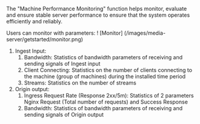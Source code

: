 <!-- ---
title: Giám sát hiệu suất hoạt động của máy
order: 8
--- -->

The "Machine Performance Monitoring" function helps monitor, evaluate and ensure stable server performance to ensure that the system operates efficiently and reliably.

Users can monitor with parameters:
! [Monitor] (/images/media-server/getstarted/monitor.png)

1. Ingest Input:
   1. Bandwidth: Statistics of bandwidth parameters of receiving and sending signals of Ingest input
   2. Client Connecting: Statistics on the number of clients connecting to the machine (group of machines) during the installed time period
   3. Streams: Statistics on the number of streams
2. Origin output:
   1. Ingress Request Rate (Response 2xx/5m): Statistics of 2 parameters Nginx Request (Total number of requests) and Success Response
   2. Bandwidth: Statistics of bandwidth parameters of receiving and sending signals of Origin output
